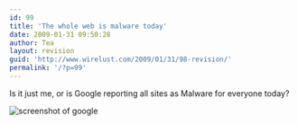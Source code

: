 ```yaml
---
id: 99
title: 'The whole web is malware today'
date: 2009-01-31 09:50:28
author: Tea
layout: revision
guid: 'http://www.wirelust.com/2009/01/31/98-revision/'
permalink: '/?p=99'
---
```


Is it just me, or is Google reporting all sites as Malware for everyone today?

![screenshot of google](http://www.wirelust.com/img/entries/google_malware_20090131.jpg)